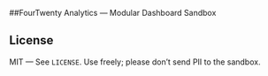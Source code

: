 ##FourTwenty Analytics — Modular Dashboard Sandbox





## License

MIT — See `LICENSE`. Use freely; please don’t send PII to the sandbox.
